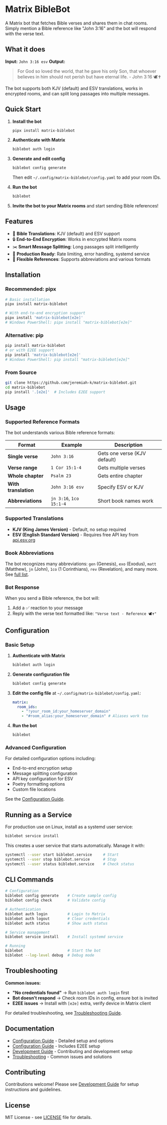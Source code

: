 # Matrix BibleBot

A Matrix bot that fetches Bible verses and shares them in chat rooms. Simply mention a Bible reference like "John 3:16" and the bot will respond with the verse text.

## What it does

**Input:** `John 3:16 esv`
**Output:**

> For God so loved the world, that he gave his only Son, that whoever believes in him should not perish but have eternal life. - John 3:16 🕊️✝️

The bot supports both KJV (default) and ESV translations, works in encrypted rooms, and can split long passages into multiple messages.

## Quick Start

1. **Install the bot**

   ```bash
   pipx install matrix-biblebot
   ```

2. **Authenticate with Matrix**

   ```bash
   biblebot auth login
   ```

3. **Generate and edit config**

   ```bash
   biblebot config generate
   ```

   Then edit `~/.config/matrix-biblebot/config.yaml` to add your room IDs.

4. **Run the bot**

   ```bash
   biblebot
   ```

5. **Invite the bot to your Matrix rooms** and start sending Bible references!

## Features

- 📖 **Bible Translations**: KJV (default) and ESV support
- 🔒 **End-to-End Encryption**: Works in encrypted Matrix rooms
- ✂️ **Smart Message Splitting**: Long passages split intelligently
- 🚀 **Production Ready**: Rate limiting, error handling, systemd service
- 🎯 **Flexible References**: Supports abbreviations and various formats

## Installation

### Recommended: pipx

```bash
# Basic installation
pipx install matrix-biblebot

# With end-to-end encryption support
pipx install 'matrix-biblebot[e2e]'
# Windows PowerShell: pipx install "matrix-biblebot[e2e]"
```

### Alternative: pip

```bash
pip install matrix-biblebot
# or with E2EE support
pip install 'matrix-biblebot[e2e]'
# Windows PowerShell: pip install "matrix-biblebot[e2e]"
```

### From Source

```bash
git clone https://github.com/jeremiah-k/matrix-biblebot.git
cd matrix-biblebot
pip install '.[e2e]'  # Includes E2EE support
```

## Usage

### Supported Reference Formats

The bot understands various Bible reference formats:

| Format               | Example                 | Description                  |
| -------------------- | ----------------------- | ---------------------------- |
| **Single verse**     | `John 3:16`             | Gets one verse (KJV default) |
| **Verse range**      | `1 Cor 15:1-4`          | Gets multiple verses         |
| **Whole chapter**    | `Psalm 23`              | Gets entire chapter          |
| **With translation** | `John 3:16 esv`         | Specify ESV or KJV           |
| **Abbreviations**    | `jn 3:16`, `1co 15:1-4` | Short book names work        |

### Supported Translations

- **KJV (King James Version)** - Default, no setup required
- **ESV (English Standard Version)** - Requires free API key from [api.esv.org](https://api.esv.org/)

### Book Abbreviations

The bot recognizes many abbreviations: `gen` (Genesis), `exo` (Exodus), `matt` (Matthew), `jn` (John), `1co` (1 Corinthians), `rev` (Revelation), and many more. See [full list](docs/CONFIGURATION.md#book-abbreviations).

### Bot Response

When you send a Bible reference, the bot will:

1. Add a ✅ reaction to your message
2. Reply with the verse text formatted like: `"Verse text - Reference 🕊️✝️"`

## Configuration

### Basic Setup

1. **Authenticate with Matrix**

   ```bash
   biblebot auth login
   ```

2. **Generate configuration file**

   ```bash
   biblebot config generate
   ```

3. **Edit the config file** at `~/.config/matrix-biblebot/config.yaml`:

   ```yaml
   matrix:
     room_ids:
       - "!your_room_id:your_homeserver_domain"
       - "#room_alias:your_homeserver_domain" # Aliases work too
   ```

4. **Run the bot**
   ```bash
   biblebot
   ```

### Advanced Configuration

For detailed configuration options including:

- End-to-end encryption setup
- Message splitting configuration
- API key configuration for ESV
- Poetry formatting options
- Custom file locations

See the [Configuration Guide](docs/CONFIGURATION.md).

## Running as a Service

For production use on Linux, install as a systemd user service:

```bash
biblebot service install
```

This creates a user service that starts automatically. Manage it with:

```bash
systemctl --user start biblebot.service     # Start
systemctl --user stop biblebot.service      # Stop
systemctl --user status biblebot.service    # Check status
```

## CLI Commands

```bash
# Configuration
biblebot config generate    # Create sample config
biblebot config check       # Validate config

# Authentication
biblebot auth login         # Login to Matrix
biblebot auth logout        # Clear credentials
biblebot auth status        # Show auth status

# Service management
biblebot service install    # Install systemd service

# Running
biblebot                    # Start the bot
biblebot --log-level debug  # Debug mode
```

## Troubleshooting

**Common issues:**

- **"No credentials found"** → Run `biblebot auth login` first
- **Bot doesn't respond** → Check room IDs in config, ensure bot is invited
- **E2EE issues** → Install with `[e2e]` extra, verify device in Matrix client

For detailed troubleshooting, see [Troubleshooting Guide](docs/TROUBLESHOOTING.md).

## Documentation

- [Configuration Guide](docs/CONFIGURATION.md) - Detailed setup and options
- [Configuration Guide](docs/CONFIGURATION.md#end-to-end-encryption-e2ee) - Includes E2EE setup
- [Development Guide](docs/DEVELOPMENT.md) - Contributing and development setup
- [Troubleshooting](docs/TROUBLESHOOTING.md) - Common issues and solutions

## Contributing

Contributions welcome! Please see [Development Guide](docs/DEVELOPMENT.md) for setup instructions and guidelines.

## License

MIT License - see [LICENSE](LICENSE) file for details.
